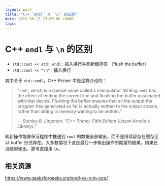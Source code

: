 ```yaml
---
layout: post
title: "C++ `endl` 与 `\n` 的区别"
date: 2019-06-17 23:06:00 +0800
tags: 
---
```

    
# C++ `endl` 与 `\n` 的区别

- `std::cout << std::endl`  : 插入换行并刷新缓存区 （flush the buffer）
- `std::cout << "\n"`  : 插入换行

其中关于 `std::endl`，C++ Primer 中是这样介绍的：

> “`endl`, which is a special value called a manipulator. Writing `endl` has the effect of ending the current line and flushing the buffer associated with that device. Flushing the buffer ensures that all the output the program has generated so far is actually written to the output stream, rather than sitting in memory waiting to be written.”
>
> _-- Stanley B. Lippman. “C++ Primer, Fifth Edition (Jason Arnold's Library).”_


刷新操作能够保证程序中推送到 `cout` 的数据全部输出，而不是继续留存在缓存区以 buffer 形式存在。大多数情况下这是最后一步输出操作所期望的结果。如果还没结束输出，那可直接用 `\n`。

## 相关资源

https://www.geeksforgeeks.org/endl-vs-n-in-cpp/

    